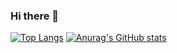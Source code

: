 ### Hi there 👋

[![Top Langs](https://github-readme-stats.vercel.app/api/top-langs/?username=leng-z4&theme=onedark)](https://github.com/anuraghazra/github-readme-stats)
[![Anurag's GitHub stats](https://github-readme-stats.vercel.app/api?username=leng-z4&theme=onedark)](https://github.com/anuraghazra/github-readme-stats)

